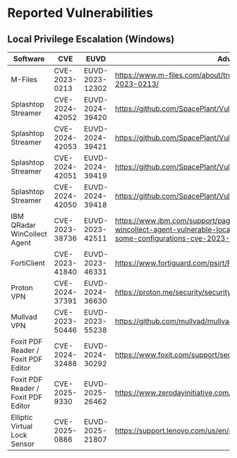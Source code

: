 # Reported Vulnerabilities
## Local Privilege Escalation (Windows)

 | Software | CVE | EUVD | Advisory |
 | --- | --- | --- | --- |
 | M-Files | CVE-2023-0213 | EUVD-2023-12302 | https://www.m-files.com/about/trust-center/security-advisories/cve-2023-0213/ |
 | Splashtop Streamer | CVE-2024-42052 | EUVD-2024-39420 | https://github.com/SpacePlant/Vulns/blob/main/Advisories/2024/1.md |
 | Splashtop Streamer | CVE-2024-42053 | EUVD-2024-39421 | https://github.com/SpacePlant/Vulns/blob/main/Advisories/2024/2.md |
 | Splashtop Streamer | CVE-2024-42051 | EUVD-2024-39419 | https://github.com/SpacePlant/Vulns/blob/main/Advisories/2024/3.md |
 | Splashtop Streamer | CVE-2024-42050 | EUVD-2024-39418 | https://github.com/SpacePlant/Vulns/blob/main/Advisories/2024/4.md |
 | IBM QRadar WinCollect Agent | CVE-2023-38736 | EUVD-2023-42511 | https://www.ibm.com/support/pages/security-bulletin-ibm-qradar-wincollect-agent-vulnerable-local-escalation-privilege-attack-some-configurations-cve-2023-38736 |
 | FortiClient | CVE-2023-41840 | EUVD-2023-46331 | https://www.fortiguard.com/psirt/FG-IR-23-274 |
 | Proton VPN | CVE-2024-37391 | EUVD-2024-36630 | https://proton.me/security/security-advisories |
 | Mullvad VPN | CVE-2023-50446 | EUVD-2023-55238 | https://github.com/mullvad/mullvadvpn-app/pull/5398 |
 | Foxit PDF Reader / Foxit PDF Editor | CVE-2024-32488 | EUVD-2024-30292 | https://www.foxit.com/support/security-bulletins.html |
 | Foxit PDF Reader / Foxit PDF Editor | CVE-2025-9330 | EUVD-2025-26462 | https://www.zerodayinitiative.com/advisories/ZDI-25-870/ |
 | Elliptic Virtual Lock Sensor | CVE-2025-0886 | EUVD-2025-21807 | https://support.lenovo.com/us/en/product_security/LEN-182738 |
